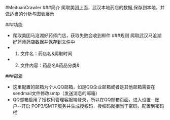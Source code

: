 #MeituanCrawler
###简介
爬取美团上面，武汉本地药店的数据,保存到本地，并做适当的分析与图表展示

###功能
* 爬取美团马沧湖好药师门店，获取失败会收到邮件
###规则
爬取武汉马沧湖好药师药店数据并保存到文件中
* 1. 文件名：药店名&爬取时间
* 2. 文件内容：药品名&药品分类&

###邮箱
* 这里配置的邮箱为个人QQ邮箱，如是QQ企业邮箱或者是其他邮箱需要在sendmail文件修改smtp（发送消息的邮箱）
* QQ邮箱启用了授权码管理客服端登录，所以在QQ邮箱页面，进入设置--账户--开启 POP3/SMTP服务并生成授权码，授权码就相当于密码，配置到密码栏



